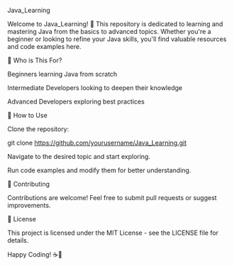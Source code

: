 Java_Learning

Welcome to Java_Learning! 🚀 This repository is dedicated to learning and mastering Java from the basics to advanced topics. Whether you're a beginner or looking to refine your Java skills, you'll find valuable resources and code examples here.

🎯 Who is This For?

Beginners learning Java from scratch

Intermediate Developers looking to deepen their knowledge

Advanced Developers exploring best practices

📖 How to Use

Clone the repository:

git clone https://github.com/yourusername/Java_Learning.git

Navigate to the desired topic and start exploring.

Run code examples and modify them for better understanding.

📢 Contributing

Contributions are welcome! Feel free to submit pull requests or suggest improvements.

📜 License

This project is licensed under the MIT License - see the LICENSE file for details.

Happy Coding! ☕🚀
